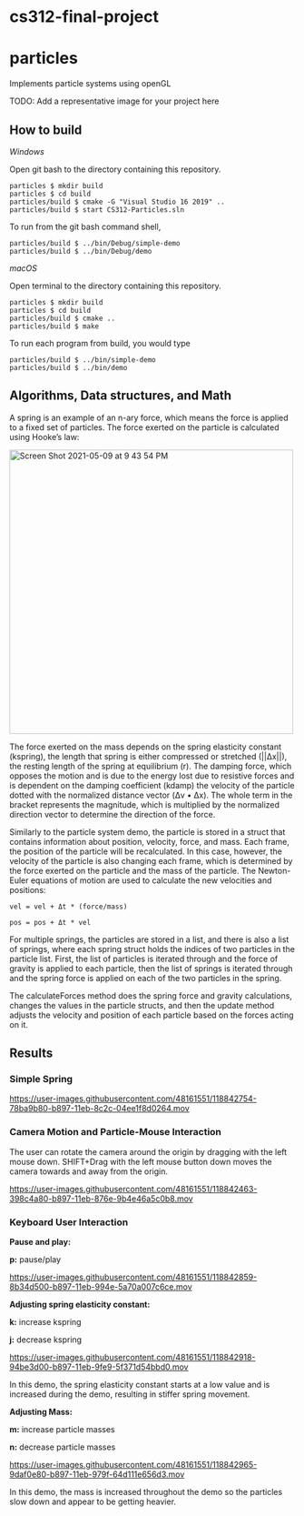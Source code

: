 # cs312-final-project

# particles

Implements particle systems using openGL

TODO: Add a representative image for your project here

## How to build

*Windows*

Open git bash to the directory containing this repository.

```
particles $ mkdir build
particles $ cd build
particles/build $ cmake -G "Visual Studio 16 2019" ..
particles/build $ start CS312-Particles.sln
```

To run from the git bash command shell, 

```
particles/build $ ../bin/Debug/simple-demo
particles/build $ ../bin/Debug/demo
```

*macOS*

Open terminal to the directory containing this repository.

```
particles $ mkdir build
particles $ cd build
particles/build $ cmake ..
particles/build $ make
```

To run each program from build, you would type

```
particles/build $ ../bin/simple-demo
particles/build $ ../bin/demo
```
## Algorithms, Data structures, and Math

A spring is an example of an n-ary force, which means the force is applied to a fixed set of particles. The force exerted on the particle is calculated using Hooke’s law:

<img width="500" alt="Screen Shot 2021-05-09 at 9 43 54 PM" src="https://user-images.githubusercontent.com/48161551/117595762-abce9380-b10f-11eb-90b8-7e993755676b.png">
 
The force exerted on the mass depends on the spring elasticity constant (kspring), the length that spring is either compressed or stretched (||Δx||), the resting length of the spring at equilibrium (r). The damping force, which opposes the motion and is due to the energy lost due to resistive forces and is dependent on the damping coefficient (kdamp) the velocity of the particle dotted with the normalized distance vector (Δv • Δx). The whole term in the bracket represents the magnitude, which is multiplied by the normalized direction vector to determine the direction of the force. 

Similarly to the particle system demo, the particle is stored in a struct that contains information about position, velocity, force, and mass. Each frame, the position of the particle will be recalculated. In this case, however, the velocity of the particle is also changing each frame, which is determined by the force exerted on the particle and the mass of the particle. The Newton-Euler equations of motion are used to calculate the new velocities and positions:

```
vel = vel + Δt * (force/mass)

pos = pos + Δt * vel
```

For multiple springs, the particles are stored in a list, and there is also a list of springs, where each spring struct holds the indices of two particles in the particle list. First, the list of particles is iterated through and the force of gravity is applied to each particle, then the list of springs is iterated through and the spring force is applied on each of the two particles in the spring.

The calculateForces method does the spring force and gravity calculations, changes the values in the particle structs, and then the update method adjusts the velocity and position of each particle based on the forces acting on it.

## Results

### Simple Spring

https://user-images.githubusercontent.com/48161551/118842754-78ba9b80-b897-11eb-8c2c-04ee1f8d0264.mov



### Camera Motion and Particle-Mouse Interaction

The user can rotate the camera around the origin by dragging with the left mouse down. SHIFT+Drag with the left mouse button down moves the camera towards and away from the origin.

https://user-images.githubusercontent.com/48161551/118842463-398c4a80-b897-11eb-876e-9b4e46a5c0b8.mov


### Keyboard User Interaction


**Pause and play:**

**p:** pause/play

https://user-images.githubusercontent.com/48161551/118842859-8b34d500-b897-11eb-994e-5a70a007c6ce.mov

**Adjusting spring elasticity constant:**

**k:** increase kspring

**j:** decrease kspring

https://user-images.githubusercontent.com/48161551/118842918-94be3d00-b897-11eb-9fe9-5f371d54bbd0.mov

In this demo, the spring elasticity constant starts at a low value and is increased during the demo, resulting in stiffer spring movement.

**Adjusting Mass:**

**m:** increase particle masses

**n:** decrease particle masses

https://user-images.githubusercontent.com/48161551/118842965-9daf0e80-b897-11eb-979f-64d111e656d3.mov

In this demo, the mass is increased throughout the demo so the particles slow down and appear to be getting heavier.




